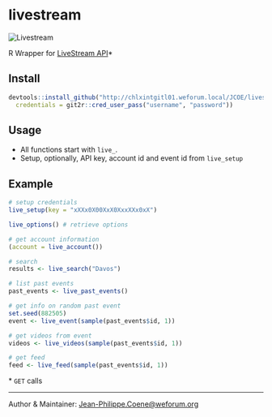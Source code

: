 # livestream

![Livestream](https://upload.wikimedia.org/wikipedia/commons/5/53/Livestream_logo-rgb_standard.png)

R Wrapper for [LiveStream API](https://livestream.com/developers/docs/api)*

## Install

```r
devtools::install_github("http://chlxintgitl01.weforum.local/JCOE/livestream",
  credentials = git2r::cred_user_pass("username", "password"))
```

## Usage

* All functions start with `live_`. 
* Setup, optionally, API key, account id and event id from `live_setup`

## Example

``` r
# setup credentials
live_setup(key = "xXXx0X00XxX0XxxXXx0xX")

live_options() # retrieve options 

# get account information
(account = live_account())

# search
results <- live_search("Davos")

# list past events
past_events <- live_past_events()

# get info on random past event
set.seed(882505)
event <- live_event(sample(past_events$id, 1))

# get videos from event
videos <- live_videos(sample(past_events$id, 1))

# get feed
feed <- live_feed(sample(past_events$id, 1))
```

\* `GET` calls

--------------------------------------------

Author & Maintainer: <Jean-Philippe.Coene@weforum.org>
